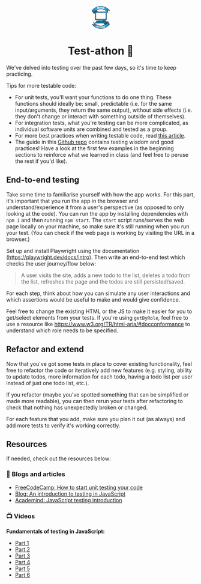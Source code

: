 <div align="center">
    <img alt="School of Code" src="./images/soc-logo.png" width="60" />
</div>
<h1 align="center">
  Test-athon 🧪
</h1>

We've delved into testing over the past few days, so it's time to keep practicing.

Tips for more testable code:

- For unit tests, you'll want your functions to do one thing. These functions should ideally be: small, predictable (i.e. for the same input/arguments, they return the same output), without side effects (i.e. they don't change or interact with something outside of themselves).
- For integration tests, what you're testing can be more complicated, as individual software units are combined and tested as a group.
- For more best practices when writing testable code, read [this article](https://blog.logrocket.com/javascript-testing-best-practices/).
- The guide in this [Github repo](https://github.com/goldbergyoni/javascript-testing-best-practices) contains testing wisdom and good practices! Have a look at the first few examples in the beginning sections to reinforce what we learned in class (and feel free to peruse the rest if you'd like).

## End-to-end testing

Take some time to familiarise yourself with how the app works. For this part, it's important that you run the app in the browser and understand/experience it from a user's perspective (as opposed to only looking at the code). You can run the app by installing dependencies with `npm i` and then running `npm start`. The `start` script runs/serves the web page locally on your machine, so make sure it's still running when you run your test. (You can check if the web page is working by visiting the URL in a browser.)

Set up and install Playwright using the documentation (https://playwright.dev/docs/intro). Then write an end-to-end test which checks the user journey/flow below:

> A user visits the site, adds a new todo to the list, deletes a todo from the list, refreshes the page and the todos are still persisted/saved.

For each step, think about how you can simulate any user interactions and which assertions would be useful to make and would give confidence.

Feel free to change the existing HTML or the JS to make it easier for you to get/select elements from your tests. If you're using `getByRole`, feel free to use a resource like https://www.w3.org/TR/html-aria/#docconformance to understand which role needs to be specified.

## Refactor and extend

Now that you've got some tests in place to cover existing functionality, feel free to refactor the code or iteratively add new features (e.g. styling, ability to update todos, more information for each todo, having a todo list per user instead of just one todo list, etc.).

If you refactor (maybe you've spotted something that can be simplified or made more readable), you can then rerun your tests after refactoring to check that nothing has unexpectedly broken or changed.

For each feature that you add, make sure you plan it out (as always) and add more tests to verify it's working correctly.

## Resources

If needed, check out the resources below:

### 📖 Blogs and articles

- [FreeCodeCamp: How to start unit testing your code](https://www.freecodecamp.org/news/how-to-start-unit-testing-javascript/)
- [Blog: An introduction to testing in JavaScript](https://gabrieltanner.org/blog/testing-introduction)
- [Academind: JavaScript testing introduction](https://academind.com/tutorials/javascript-testing-introduction/)

### 📺 Videos

**Fundamentals of testing in JavaScript:**

- [Part 1](https://drive.google.com/file/d/15fymUHLZZPBeI92WmWq-YTdaNtwSHYMA/view?usp=sharing)
- [Part 2](https://drive.google.com/file/d/15hFmrPDNrqBBgA6bpg4FT0w9zGP0n0IB/view?usp=sharing)
- [Part 3](https://drive.google.com/file/d/15ou12hLjEySNichRgFxGbHvdjoctzDFi/view?usp=sharing)
- [Part 4](https://drive.google.com/file/d/15rQPUQaByT4P5A_e6MULlRLJFhAwq4g2/view?usp=sharing)
- [Part 5](https://drive.google.com/file/d/15ugeFHuLRcgHenZHQr-38daOwfhq2N-G/view?usp=sharing)
- [Part 6](https://drive.google.com/file/d/162IbFNnOfsJ1mNuHzzbo-6lFdnDK18zx/view?usp=sharing)
